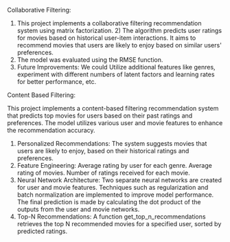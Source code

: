Collaborative Filtering:

  1) This project implements a collaborative filtering recommendation system using matrix factorization. 2) The algorithm predicts user ratings for movies based on historical user-item interactions. It aims to recommend movies that users are likely to enjoy based on similar users' preferences.
  3) The model was evaluated using the RMSE function.
  4) Future Improvements: We could Utilize additional features like genres, experiment with different numbers of latent factors and learning rates for better performance, etc.


Content Based Filtering:

This project implements a content-based filtering recommendation system that predicts top movies for users based on their past ratings and preferences. The model utilizes various user and movie features to enhance the recommendation accuracy.

  1) Personalized Recommendations: The system suggests movies that users are likely to enjoy, based on their historical ratings and preferences.
  2) Feature Engineering:
                Average rating by user for each genre.
                Average rating of movies.
                Number of ratings received for each movie.
  3) Neural Network Architecture:
                Two separate neural networks are created for user and movie features.
                Techniques such as regularization and batch normalization are implemented to improve model performance.
                The final prediction is made by calculating the dot product of the outputs from the user and movie networks.
  4) Top-N Recommendations:
                A function get_top_n_recommendations retrieves the top N recommended movies for a specified user, sorted by predicted ratings.